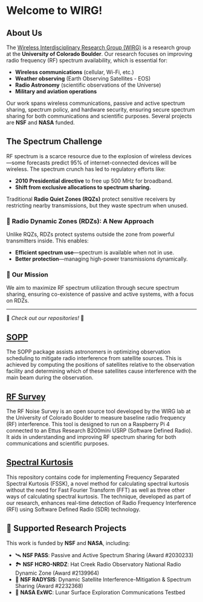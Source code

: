 # Welcome to WIRG!  

## About Us  
The [Wireless Interdisciplinary Research Group (WIRG)](https://www.colorado.edu/lab/wirg/) is a research group at the **University of Colorado Boulder**. Our research focuses on improving radio frequency (RF) spectrum availability, which is essential for:  
- **Wireless communications** (cellular, Wi-Fi, etc.)  
- **Weather observing** (Earth Observing Satellites - EOS)  
- **Radio Astronomy** (scientific observations of the Universe)  
- **Military and aviation operations**  

Our work spans wireless communications, passive and active spectrum sharing, spectrum policy, and hardware security, ensuring secure spectrum sharing for both communications and scientific purposes. Several projects are **NSF** and **NASA** funded.  

## The Spectrum Challenge  
RF spectrum is a scarce resource due to the explosion of wireless devices—some forecasts predict 95% of internet-connected devices will be wireless. The spectrum crunch has led to regulatory efforts like:  
- **2010 Presidential directive** to free up 500 MHz for broadband.  
- **Shift from exclusive allocations to spectrum sharing.**  

Traditional **Radio Quiet Zones (RQZs)** protect sensitive receivers by restricting nearby transmissions, but they waste spectrum when unused.  

### 🔹 **Radio Dynamic Zones (RDZs)**: A New Approach
Unlike RQZs, RDZs protect systems outside the zone from powerful transmitters inside. This enables:  
- **Efficient spectrum use**—spectrum is available when not in use.  
- **Better protection**—managing high-power transmissions dynamically.  

### 🔹 **Our Mission**  
We aim to maximize RF spectrum utilization through secure spectrum sharing, ensuring co-existence of passive and active systems, with a focus on RDZs.

---

📌 *Check out our repositories!* 🚀  
## [SOPP](https://pypi.org/project/sopp/)
The SOPP package assists astronomers in optimizing observation scheduling to mitigate radio interference from satellite sources. This is achieved by computing the positions of satellites relative to the observation facility and determining which of these satellites cause interference with the main beam during the observation.

## [RF Survey](https://github.com/NSFCUSWIFTPASS/RF_survey)
The RF Noise Survey is an open source tool developed by the WIRG lab at the University of Colorado Boulder to measure baseline radio frequency (RF) interference. This tool is designed to run on a Raspberry Pi 4 connected to an Ettus Research B200mini USRP (Software Defined Radio). It aids in understanding and improving RF spectrum sharing for both communications and scientific purposes.

## [Spectral Kurtosis](https://github.com/NSFCUSWIFTPASS/spectral_kurtosis)
This repository contains code for implementing Frequency Separated Spectral Kurtosis (FSSK), a novel method for calculating spectral kurtosis without the need for Fast Fourier Transform (FFT) as well as three other ways of calculating spectral kurtosis. The technique, developed as part of our research, enhances real-time detection of Radio Frequency Interference (RFI) using Software Defined Radio (SDR) technology.

## 🎯 **Supported Research Projects**  
This work is funded by **NSF** and **NASA**, including:  
- 🛰 **NSF PASS**: Passive and Active Spectrum Sharing (Award #2030233)  
- 🏞 **NSF HCRO-NRDZ**: Hat Creek Radio Observatory National Radio Dynamic Zone (Award #2139964)  
- 🌌 **NSF RADYSIS**: Dynamic Satellite Interference-Mitigation & Spectrum Sharing (Award #2232368)  
- 🌙 **NASA ExWC**: Lunar Surface Exploration Communications Testbed  


